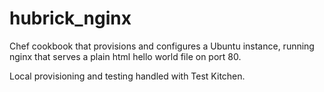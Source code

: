 # hubrick_nginx

 Chef cookbook that provisions and configures a Ubuntu instance, running nginx that serves a plain html hello world file on port 80.

Local provisioning and testing handled with Test Kitchen.
